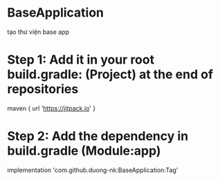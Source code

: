 # BaseApplication
tạo thư viện base app


# Step 1: Add it in your root build.gradle: (Project) at the end of repositories
maven { url 'https://jitpack.io' }

# Step 2: Add the dependency in build.gradle (Module:app)
implementation 'com.github.duong-nk:BaseApplication:Tag'

